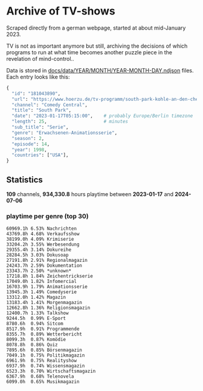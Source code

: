 # Archive of TV-shows

Scraped directly from a german webpage, started at about mid-January 2023.

TV is not as important anymore but still, archiving the decisions of which programs to run at what time
becomes another puzzle piece in the revelation of mind-control.. 

Data is stored in [docs/data/YEAR/MONTH/YEAR-MONTH-DAY.ndjson](docs/data/) files. 
Each entry looks like this:

```python
{
  "id": "181043890", 
  "url": "https://www.hoerzu.de/tv-programm/south-park-kohle-an-den-chefkoch/bid_181043890/", 
  "channel": "Comedy Central", 
  "title": "South Park", 
  "date": "2023-01-17T05:15:00",    # probably Europe/Berlin timezone 
  "length": 25,                     # minutes 
  "sub_title": "Serie", 
  "genre": "Erwachsenen-Animationsserie", 
  "season": 2, 
  "episode": 14, 
  "year": 1998, 
  "countries": ["USA"],
}
```

## Statistics

**109** channels, **934,330.8** hours playtime between **2023-01-17** and **2024-07-06**


### playtime per genre (top 30)

    60969.1h 6.53% Nachrichten
    43769.8h 4.68% Verkaufsshow
    38199.0h 4.09% Krimiserie
    33204.2h 3.55% Werbesendung
    29355.4h 3.14% Dokureihe
    28284.5h 3.03% Dokusoap
    27191.8h 2.91% Regionalmagazin
    24243.7h 2.59% Dokumentation
    23343.7h 2.50% *unknown*
    17218.8h 1.84% Zeichentrickserie
    17049.0h 1.82% Infomercial
    16703.9h 1.79% Animationsserie
    13945.3h 1.49% Comedyserie
    13312.0h 1.42% Magazin
    13183.4h 1.41% Morgenmagazin
    12662.8h 1.36% Religionsmagazin
    12400.7h 1.33% Talkshow
    9244.5h  0.99% E-Sport
    8780.6h  0.94% Sitcom
    8517.9h  0.91% Programmende
    8355.7h  0.89% Wetterbericht
    8099.3h  0.87% Komödie
    8078.8h  0.86% Quiz
    7895.6h  0.85% Börsenmagazin
    7049.1h  0.75% Politikmagazin
    6961.9h  0.75% Realityshow
    6937.9h  0.74% Wissensmagazin
    6523.3h  0.70% Wirtschaftsmagazin
    6367.9h  0.68% Telenovela
    6099.0h  0.65% Musikmagazin
